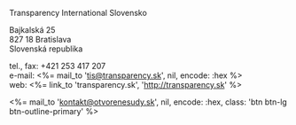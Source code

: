 Transparency International Slovensko

Bajkalská 25<br/>
827 18 Bratislava<br/>
Slovenská republika

tel., fax: +421 253 417 207<br/>
e-mail: <%= mail_to 'tis@transparency.sk', nil, encode: :hex %><br/>
web: <%= link_to 'transparency.sk', 'http://transparency.sk' %>

<%= mail_to 'kontakt@otvorenesudy.sk', nil, encode: :hex, class: 'btn btn-lg btn-outline-primary' %>
